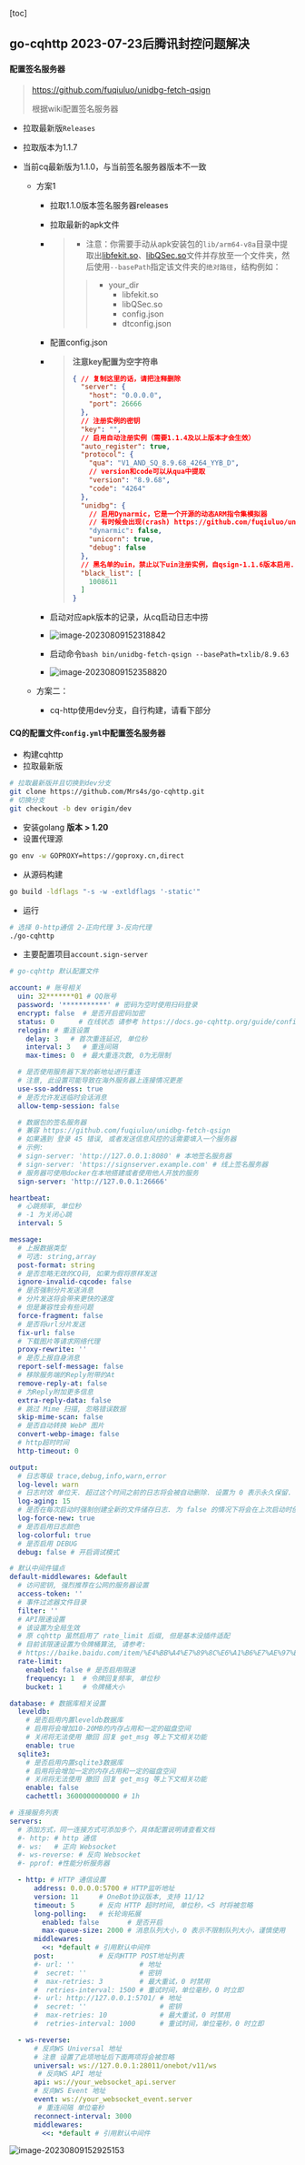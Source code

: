 [toc]

## go-cqhttp 2023-07-23后腾讯封控问题解决

#### 配置签名服务器

> https://github.com/fuqiuluo/unidbg-fetch-qsign
>
> 根据wiki配置签名服务器

- 拉取最新版`Releases`

- 拉取版本为1.1.7

- 当前cq最新版为1.1.0，与当前签名服务器版本不一致

  - 方案1

    - 拉取1.1.0版本签名服务器releases

    - 拉取最新的apk文件

    - > - 注意：你需要手动从apk安装包的`lib/arm64-v8a`目录中提取出[libfekit.so](https://github.com/fuqiuluo/unidbg-fetch-qsign/wiki/txlib%2F8.9.63%2Flibfekit.so)、[libQSec.so](https://github.com/fuqiuluo/unidbg-fetch-qsign/wiki/txlib%2F8.9.63%2FlibQSec.so)文件并存放至一个文件夹，然后使用`--basePath`指定该文件夹的`绝对路径`，结构例如：
      >
      > > - your_dir
      > >   - libfekit.so
      > >   - libQSec.so
      > >   - config.json
      > >   - dtconfig.json

    - 配置config.json

    - > **注意key配置为空字符串**
      >
      > ```json
      > { // 复制这里的话，请把注释删除
      >   "server": {
      >     "host": "0.0.0.0",
      >     "port": 26666
      >   },
      >   // 注册实例的密钥
      >   "key": "",
      >   // 启用自动注册实例（需要1.1.4及以上版本才会生效）
      >   "auto_register": true,
      >   "protocol": {
      >     "qua": "V1_AND_SQ_8.9.68_4264_YYB_D",
      >     // version和code可以从qua中提取
      >     "version": "8.9.68", 
      >     "code": "4264"
      >   },
      >   "unidbg": {
      >     // 启用Dynarmic，它是一个开源的动态ARM指令集模拟器
      >     // 有时候会出现(crash) https://github.com/fuqiuluo/unidbg-fetch-qsign/issues/52
      >     "dynarmic": false,
      >     "unicorn": true,
      >     "debug": false
      >   },
      >   // 黑名单的uin，禁止以下uin注册实例，自qsign-1.1.6版本启用...
      >   "black_list": [
      >     1008611
      >   ]
      > }
      > ```

    - 启动对应apk版本的记录，从cq启动日志中捞

    - ![image-20230809152318842](CQHTTP.assets/image-20230809152318842.png)

    - 启动命令`bash bin/unidbg-fetch-qsign --basePath=txlib/8.9.63`

    - ![image-20230809152358820](CQHTTP.assets/image-20230809152358820.png)

  - 方案二：

    - cq-http使用dev分支，自行构建，请看下部分

#### CQ的配置文件`config.yml`中配置签名服务器

- 构建cqhttp
- 拉取最新版

```bash
# 拉取最新版并且切换到dev分支
git clone https://github.com/Mrs4s/go-cqhttp.git
# 切换分支
git checkout -b dev origin/dev
```

- 安装golang **版本 > 1.20**
- 设置代理源

```bash
go env -w GOPROXY=https://goproxy.cn,direct
```

- 从源码构建

```bash
go build -ldflags "-s -w -extldflags '-static'"
```

- 运行

```bash
# 选择 0-http通信 2-正向代理 3-反向代理 
./go-cqhttp
```

- 主要配置项目`account.sign-server`

```yml
# go-cqhttp 默认配置文件

account: # 账号相关
  uin: 32*******01 # QQ账号
  password: '***********' # 密码为空时使用扫码登录
  encrypt: false  # 是否开启密码加密
  status: 0      # 在线状态 请参考 https://docs.go-cqhttp.org/guide/config.html#在线状态
  relogin: # 重连设置
    delay: 3   # 首次重连延迟, 单位秒
    interval: 3   # 重连间隔
    max-times: 0  # 最大重连次数, 0为无限制

  # 是否使用服务器下发的新地址进行重连
  # 注意, 此设置可能导致在海外服务器上连接情况更差
  use-sso-address: true
  # 是否允许发送临时会话消息
  allow-temp-session: false

  # 数据包的签名服务器
  # 兼容 https://github.com/fuqiuluo/unidbg-fetch-qsign
  # 如果遇到 登录 45 错误, 或者发送信息风控的话需要填入一个服务器
  # 示例:
  # sign-server: 'http://127.0.0.1:8080' # 本地签名服务器
  # sign-server: 'https://signserver.example.com' # 线上签名服务器
  # 服务器可使用docker在本地搭建或者使用他人开放的服务
  sign-server: 'http://127.0.0.1:26666'

heartbeat:
  # 心跳频率, 单位秒
  # -1 为关闭心跳
  interval: 5

message:
  # 上报数据类型
  # 可选: string,array
  post-format: string
  # 是否忽略无效的CQ码, 如果为假将原样发送
  ignore-invalid-cqcode: false
  # 是否强制分片发送消息
  # 分片发送将会带来更快的速度
  # 但是兼容性会有些问题
  force-fragment: false
  # 是否将url分片发送
  fix-url: false
  # 下载图片等请求网络代理
  proxy-rewrite: ''
  # 是否上报自身消息
  report-self-message: false
  # 移除服务端的Reply附带的At
  remove-reply-at: false
  # 为Reply附加更多信息
  extra-reply-data: false
  # 跳过 Mime 扫描, 忽略错误数据
  skip-mime-scan: false
  # 是否自动转换 WebP 图片
  convert-webp-image: false
  # http超时时间
  http-timeout: 0

output:
  # 日志等级 trace,debug,info,warn,error
  log-level: warn
  # 日志时效 单位天. 超过这个时间之前的日志将会被自动删除. 设置为 0 表示永久保留.
  log-aging: 15
  # 是否在每次启动时强制创建全新的文件储存日志. 为 false 的情况下将会在上次启动时创建的日志文件续写
  log-force-new: true
  # 是否启用日志颜色
  log-colorful: true
  # 是否启用 DEBUG
  debug: false # 开启调试模式

# 默认中间件锚点
default-middlewares: &default
  # 访问密钥, 强烈推荐在公网的服务器设置
  access-token: ''
  # 事件过滤器文件目录
  filter: ''
  # API限速设置
  # 该设置为全局生效
  # 原 cqhttp 虽然启用了 rate_limit 后缀, 但是基本没插件适配
  # 目前该限速设置为令牌桶算法, 请参考:
  # https://baike.baidu.com/item/%E4%BB%A4%E7%89%8C%E6%A1%B6%E7%AE%97%E6%B3%95/6597000?fr=aladdin
  rate-limit:
    enabled: false # 是否启用限速
    frequency: 1  # 令牌回复频率, 单位秒
    bucket: 1     # 令牌桶大小

database: # 数据库相关设置
  leveldb:
    # 是否启用内置leveldb数据库
    # 启用将会增加10-20MB的内存占用和一定的磁盘空间
    # 关闭将无法使用 撤回 回复 get_msg 等上下文相关功能
    enable: true
  sqlite3:
    # 是否启用内置sqlite3数据库
    # 启用将会增加一定的内存占用和一定的磁盘空间
    # 关闭将无法使用 撤回 回复 get_msg 等上下文相关功能
    enable: false
    cachettl: 3600000000000 # 1h

# 连接服务列表
servers:
  # 添加方式，同一连接方式可添加多个，具体配置说明请查看文档
  #- http: # http 通信
  #- ws:   # 正向 Websocket
  #- ws-reverse: # 反向 Websocket
  #- pprof: #性能分析服务器

  - http: # HTTP 通信设置
      address: 0.0.0.0:5700 # HTTP监听地址
      version: 11     # OneBot协议版本, 支持 11/12
      timeout: 5      # 反向 HTTP 超时时间, 单位秒，<5 时将被忽略
      long-polling:   # 长轮询拓展
        enabled: false       # 是否开启
        max-queue-size: 2000 # 消息队列大小，0 表示不限制队列大小，谨慎使用
      middlewares:
        <<: *default # 引用默认中间件
      post:           # 反向HTTP POST地址列表
      #- url: ''                # 地址
      #  secret: ''             # 密钥
      #  max-retries: 3         # 最大重试，0 时禁用
      #  retries-interval: 1500 # 重试时间，单位毫秒，0 时立即
      #- url: http://127.0.0.1:5701/ # 地址
      #  secret: ''                  # 密钥
      #  max-retries: 10             # 最大重试，0 时禁用
      #  retries-interval: 1000      # 重试时间，单位毫秒，0 时立即

  - ws-reverse:
      # 反向WS Universal 地址
      # 注意 设置了此项地址后下面两项将会被忽略
      universal: ws://127.0.0.1:28011/onebot/v11/ws
       # 反向WS API 地址
      api: ws://your_websocket_api.server
      # 反向WS Event 地址
      event: ws://your_websocket_event.server
       # 重连间隔 单位毫秒
      reconnect-interval: 3000
      middlewares:
        <<: *default # 引用默认中间件

```

![image-20230809152925153](CQHTTP.assets/image-20230809152925153.png)







































